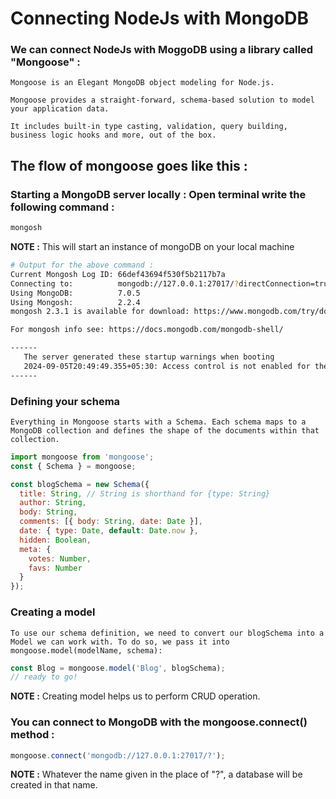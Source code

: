 # Connecting NodeJs with MongoDB

### We can connect NodeJs with MoggoDB using a library called "Mongoose" :
    Mongoose is an Elegant MongoDB object modeling for Node.js.

    Mongoose provides a straight-forward, schema-based solution to model your application data. 
    
    It includes built-in type casting, validation, query building, business logic hooks and more, out of the box.

## The flow of mongoose goes like this :

### Starting a MongoDB server locally : Open terminal write the following command : 
```bash
mongosh
```
__NOTE :__ This will start an instance of mongoDB on your local machine
```bash
# Output for the above command : 
Current Mongosh Log ID: 66def43694f530f5b2117b7a
Connecting to:          mongodb://127.0.0.1:27017/?directConnection=true&serverSelectionTimeoutMS=2000&appName=mongosh+2.2.4
Using MongoDB:          7.0.5
Using Mongosh:          2.2.4
mongosh 2.3.1 is available for download: https://www.mongodb.com/try/download/shell

For mongosh info see: https://docs.mongodb.com/mongodb-shell/

------
   The server generated these startup warnings when booting
   2024-09-05T20:49:49.355+05:30: Access control is not enabled for the database. Read and write access to data and configuration is unrestricted
------
```

### Defining your schema
    Everything in Mongoose starts with a Schema. Each schema maps to a MongoDB collection and defines the shape of the documents within that collection.
```javascript
import mongoose from 'mongoose';
const { Schema } = mongoose;

const blogSchema = new Schema({
  title: String, // String is shorthand for {type: String}
  author: String,
  body: String,
  comments: [{ body: String, date: Date }],
  date: { type: Date, default: Date.now },
  hidden: Boolean,
  meta: {
    votes: Number,
    favs: Number
  }
});
```
### Creating a model
    To use our schema definition, we need to convert our blogSchema into a Model we can work with. To do so, we pass it into mongoose.model(modelName, schema):
```javascript
const Blog = mongoose.model('Blog', blogSchema);
// ready to go!
```
__NOTE :__ Creating model helps us to perform CRUD operation.

### You can connect to MongoDB with the mongoose.connect() method :
```javascript
mongoose.connect('mongodb://127.0.0.1:27017/?');
```
__NOTE :__ Whatever the name given in the place of "?", a database will be created in that name.